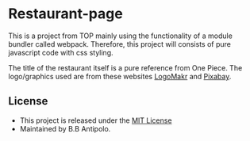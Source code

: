 # Restaurant-page
This is a project from TOP mainly using the functionality of a module bundler called webpack. Therefore, this project will consists of pure javascript code with css styling.

The title of the restaurant itself is a pure reference from One Piece. The logo/graphics used are from these websites [LogoMakr](https://www.LogoMakr.com) and [Pixabay](https://www.pixabay.com).

## License
* This project is released under the [MIT License](https://opensource.org/licenses/MIT)
* Maintained by B.B Antipolo.
